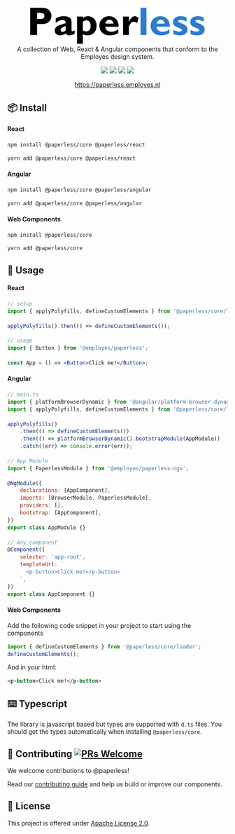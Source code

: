 <div class="pb-10">
  <p align="center">

  <a href="https://paperless.employes.nl">
      <img src="https://github.com/Employes/paperless/raw/main/packages/core/src/assets/images/paperless.png" alt="Employes UI" width="400" />
  </a>
  <br />

  <span>
  A collection of Web, React & Angular components that conform to the Employes design system.
  </span>

  </p>

  <div align="center">

[![](https://badgen.net/npm/v/@paperless/core/latest?label=@paperless/core)](https://www.npmjs.com/package/@paperless/core)
[![](https://badgen.net/npm/v/@paperless/angular/latest?label=@paperless/angular)](https://www.npmjs.com/package/@paperless/angular)
[![](https://badgen.net/npm/v/@paperless/react/latest?label=@paperless/react)](https://www.npmjs.com/package/@paperless/react)
[![](https://badgen.net/npm/v/@paperless/conventions/latest?label=@paperless/conventions)](https://www.npmjs.com/package/@paperless/conventions)

  </div>

  <div align="center" >
    <a href="https://paperless.employes.nl">https://paperless.employes.nl</a>
  </div>
</div>

## 📦 Install

#### React

```bash
npm install @paperless/core @paperless/react
```

```bash
yarn add @paperless/core @paperless/react
```

#### Angular

```bash
npm install @paperless/core @paperless/angular
```

```bash
yarn add @paperless/core @paperless/angular
```

#### Web Components

```bash
npm install @paperless/core
```

```bash
yarn add @paperless/core
```

## 🚀 Usage

#### React

```jsx
// setup
import { applyPolyfills, defineCustomElements } from '@paperless/core/loader';

applyPolyfills().then(() => defineCustomElements());

// usage
import { Button } from '@employes/paperless';

const App = () => <Button>Click me!</Button>;
```

#### Angular

```jsx
// main.ts
import { platformBrowserDynamic } from '@angular/platform-browser-dynamic';
import { applyPolyfills, defineCustomElements } from '@paperless/core/loader';

applyPolyfills()
    .then(() => defineCustomElements())
    .then(() => platformBrowserDynamic().bootstrapModule(AppModule))
    .catch((err) => console.error(err));

// App Module
import { PaperlessModule } from '@employes/paperless-ngx';

@NgModule({
    declarations: [AppComponent],
    imports: [BrowserModule, PaperlessModule],
    providers: [],
    bootstrap: [AppComponent],
})
export class AppModule {}

// Any component
@Component({
    selector: 'app-root',
    templateUrl: `
      <p-button>Click me!</p-button>
    `,
})
export class AppComponent {}
```

#### Web Components

Add the following code snippet in your project to start using the components

```javascript
import { defineCustomElements } from '@paperless/core/loader';
defineCustomElements();
```

And in your html:

```html
<p-button>Click me!</p-button>
```

## ⌨️ Typescript

The library is javascript based but types are supported with `d.ts` files.
You should get the types automatically when installing `@paperless/core`.

## 🤝 Contributing [![PRs Welcome](https://img.shields.io/badge/PRs-welcome-brightgreen.svg?style=flat-square)](http://makeapullrequest.com)

We welcome contributions to @paperless!

Read our [contributing
guide](https://github.com/Employes/paperless/blob/main/CONTRIBUTING.md) and help us build or improve our components.

## 📝 License

This project is offered under [Apache
License 2.0](https://github.com/employes/paperless/blob/main/LICENSE).
